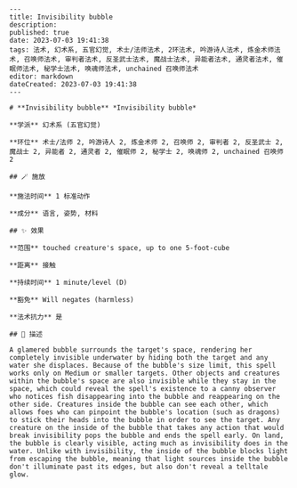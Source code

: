 
    ---
    title: Invisibility bubble
    description: 
    published: true
    date: 2023-07-03 19:41:38
    tags: 法术, 幻术系, 五官幻觉, 术士/法师法术, 2环法术, 吟游诗人法术, 炼金术师法术, 召唤师法术, 审判者法术, 反圣武士法术, 魔战士法术, 异能者法术, 通灵者法术, 催眠师法术, 秘学士法术, 唤魂师法术, unchained 召唤师法术
    editor: markdown
    dateCreated: 2023-07-03 19:41:38
    ---

    # **Invisibility bubble** *Invisibility bubble*

    **学派** 幻术系 (五官幻觉) 

    **环位** 术士/法师 2, 吟游诗人 2, 炼金术师 2, 召唤师 2, 审判者 2, 反圣武士 2, 魔战士 2, 异能者 2, 通灵者 2, 催眠师 2, 秘学士 2, 唤魂师 2, unchained 召唤师 2

    ## 🪄 施放

    **施法时间** 1 标准动作

    **成分** 语言, 姿势, 材料

    ## ✨ 效果  

    **范围** touched creature's space, up to one 5-foot-cube

    **距离** 接触  

    **持续时间** 1 minute/level (D) 

    **豁免** Will negates (harmless)

    **法术抗力** 是

    ## 📖 描述

    A glamered bubble surrounds the target's space, rendering her completely invisible underwater by hiding both the target and any water she displaces. Because of the bubble's size limit, this spell works only on Medium or smaller targets. Other objects and creatures within the bubble's space are also invisible while they stay in the space, which could reveal the spell's existence to a canny observer who notices fish disappearing into the bubble and reappearing on the other side. Creatures inside the bubble can see each other, which allows foes who can pinpoint the bubble's location (such as dragons) to stick their heads into the bubble in order to see the target. Any creature on the inside of the bubble that takes any action that would break invisibility pops the bubble and ends the spell early. On land, the bubble is clearly visible, acting much as invisibility does in the water. Unlike with invisibility, the inside of the bubble blocks light from escaping the bubble, meaning that light sources inside the bubble don't illuminate past its edges, but also don't reveal a telltale glow.
    